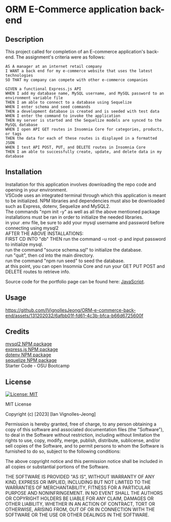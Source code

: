 # ORM E-Commerce application back-end

## Description

This project called for completion of an E-commerce application's back-end. The assignment's criteria were as follows: 

```
AS A manager at an internet retail company
I WANT a back end for my e-commerce website that uses the latest technologies
SO THAT my company can compete with other e-commerce companies
```
```
GIVEN a functional Express.js API
WHEN I add my database name, MySQL username, and MySQL password to an environment variable file
THEN I am able to connect to a database using Sequelize
WHEN I enter schema and seed commands
THEN a development database is created and is seeded with test data
WHEN I enter the command to invoke the application
THEN my server is started and the Sequelize models are synced to the MySQL database
WHEN I open API GET routes in Insomnia Core for categories, products, or tags
THEN the data for each of these routes is displayed in a formatted JSON
WHEN I test API POST, PUT, and DELETE routes in Insomnia Core
THEN I am able to successfully create, update, and delete data in my database

```

## Installation

Installation for this application involves downloading the repo code and opening in your environment. </br> 
VSCode uses an integrated terminal through which this application is meant to be initialized. NPM libraries and dependencies must also be downloaded such as Express, dotenv, Sequelize and MySQL2. </br>
The commands "npm init -y" as well as all the above mentioned package installations must be ran in order to initialize the needed libraries. </br>
in your .env file, be sure to add your mysql username and password before connecting using mysql2 </br>
AFTER THE ABOVE INSTALLATIONS: </br>
FIRST CD INTO "db" THEN run the command -u root -p and input password to initialize mysql. </br>
run the command "source schema.sql" to initialize the database.</br>
run "quit", then cd into the main directory. </br>
run the command "npm run seed" to seed the database. </br>
at this point, you can open Insomnia Core and run your GET PUT POST and DELETE routes to retrieve info. </br>

Source code for the portfolio page can be found here: [JavaScript](https://github.com/IVignollesJeong/ORM-e-commerce-back-end/blob/master/server.js).

## Usage



https://github.com/IVignollesJeong/ORM-e-commerce-back-end/assets/131202032/6afbb01f-fd61-4c3b-bfca-b66d6725600f



## Credits

[mysql2 NPM package](https://www.npmjs.com/package/mysql2) </br>
[express.js NPM package](https://www.npmjs.com/package/express) </br>
[dotenv NPM package](https://www.npmjs.com/package/dotenv) </br>
[sequelize NPM package](https://www.npmjs.com/package/sequelize) </br>
Starter Code - OSU Bootcamp

## License
[![License: MIT](https://img.shields.io/badge/License-MIT-yellow.svg)](https://opensource.org/licenses/MIT) </br>

MIT License

Copyright (c) [2023] [Ian Vignolles-Jeong]

Permission is hereby granted, free of charge, to any person obtaining a copy
of this software and associated documentation files (the "Software"), to deal
in the Software without restriction, including without limitation the rights
to use, copy, modify, merge, publish, distribute, sublicense, and/or sell
copies of the Software, and to permit persons to whom the Software is
furnished to do so, subject to the following conditions:

The above copyright notice and this permission notice shall be included in all
copies or substantial portions of the Software.

THE SOFTWARE IS PROVIDED "AS IS", WITHOUT WARRANTY OF ANY KIND, EXPRESS OR
IMPLIED, INCLUDING BUT NOT LIMITED TO THE WARRANTIES OF MERCHANTABILITY,
FITNESS FOR A PARTICULAR PURPOSE AND NONINFRINGEMENT. IN NO EVENT SHALL THE
AUTHORS OR COPYRIGHT HOLDERS BE LIABLE FOR ANY CLAIM, DAMAGES OR OTHER
LIABILITY, WHETHER IN AN ACTION OF CONTRACT, TORT OR OTHERWISE, ARISING FROM,
OUT OF OR IN CONNECTION WITH THE SOFTWARE OR THE USE OR OTHER DEALINGS IN THE
SOFTWARE.
